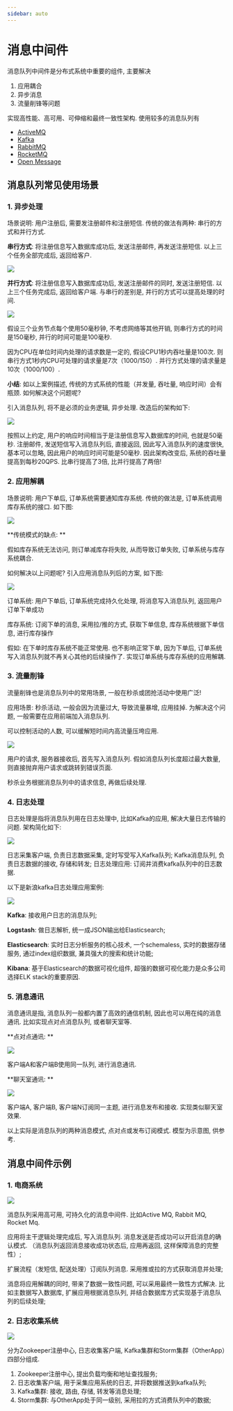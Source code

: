 ```yaml
---
sidebar: auto
---
```


# 消息中间件

消息队列中间件是分布式系统中重要的组件, 主要解决

1. 应用耦合
2. 异步消息
3. 流量削锋等问题

实现高性能、高可用、可伸缩和最终一致性架构. 
使用较多的消息队列有

- [ActiveMQ](./activemq/)
- [Kafka](./kafka/)
- [RabbitMQ](./rabbitmq/)
- [RocketMQ](./rocketmq/)
- [Open Message](./open-message/)

## 消息队列常见使用场景

### 1. 异步处理

场景说明: 用户注册后, 需要发注册邮件和注册短信. 传统的做法有两种: 串行的方式和并行方式. 

**串行方式**: 将注册信息写入数据库成功后, 发送注册邮件, 再发送注册短信. 以上三个任务全部完成后, 返回给客户. 

![](./imgs/c3ce4855.png)

**并行方式**: 将注册信息写入数据库成功后, 发送注册邮件的同时, 发送注册短信. 以上三个任务完成后, 返回给客户端. 与串行的差别是, 并行的方式可以提高处理的时间. 

![](./imgs/84dd1e47.png)

假设三个业务节点每个使用50毫秒钟, 不考虑网络等其他开销, 则串行方式的时间是150毫秒, 并行的时间可能是100毫秒. 

因为CPU在单位时间内处理的请求数是一定的, 假设CPU1秒内吞吐量是100次. 则串行方式1秒内CPU可处理的请求量是7次（1000/150）. 并行方式处理的请求量是10次（1000/100）. 

**小结**: 如以上案例描述, 传统的方式系统的性能（并发量, 吞吐量, 响应时间）会有瓶颈. 如何解决这个问题呢? 

引入消息队列, 将不是必须的业务逻辑, 异步处理. 改造后的架构如下:  

![](./imgs/91c9a62d.png)

按照以上约定, 用户的响应时间相当于是注册信息写入数据库的时间, 也就是50毫秒. 注册邮件, 发送短信写入消息队列后, 直接返回, 因此写入消息队列的速度很快, 基本可以忽略, 因此用户的响应时间可能是50毫秒. 因此架构改变后, 系统的吞吐量提高到每秒20QPS. 比串行提高了3倍, 比并行提高了两倍! 

### 2. 应用解耦


场景说明: 用户下单后, 订单系统需要通知库存系统. 传统的做法是, 订单系统调用库存系统的接口. 如下图: 

![](./imgs/795b4369.png)

**传统模式的缺点: **

假如库存系统无法访问, 则订单减库存将失败, 从而导致订单失败, 订单系统与库存系统耦合. 

如何解决以上问题呢? 引入应用消息队列后的方案, 如下图: 

![](./imgs/d0d0c5fc.png)

订单系统: 用户下单后, 订单系统完成持久化处理, 将消息写入消息队列, 返回用户订单下单成功

库存系统: 订阅下单的消息, 采用拉/推的方式, 获取下单信息, 库存系统根据下单信息, 进行库存操作

假如: 在下单时库存系统不能正常使用. 也不影响正常下单, 因为下单后, 订单系统写入消息队列就不再关心其他的后续操作了. 实现订单系统与库存系统的应用解耦. 

### 3. 流量削锋

流量削锋也是消息队列中的常用场景, 一般在秒杀或团抢活动中使用广泛! 

应用场景: 秒杀活动, 一般会因为流量过大, 导致流量暴增, 应用挂掉. 为解决这个问题, 一般需要在应用前端加入消息队列. 

可以控制活动的人数, 可以缓解短时间内高流量压垮应用. 

![](./imgs/560edbea.png)

用户的请求, 服务器接收后, 首先写入消息队列. 假如消息队列长度超过最大数量, 则直接抛弃用户请求或跳转到错误页面. 

秒杀业务根据消息队列中的请求信息, 再做后续处理. 

### 4. 日志处理

日志处理是指将消息队列用在日志处理中, 比如Kafka的应用, 解决大量日志传输的问题. 架构简化如下: 

![](./imgs/d28e8215.png)

日志采集客户端, 负责日志数据采集, 定时写受写入Kafka队列; Kafka消息队列, 负责日志数据的接收, 存储和转发; 日志处理应用: 订阅并消费kafka队列中的日志数据. 

以下是新浪kafka日志处理应用案例: 

![](./imgs/1e921660.png)

**Kafka**: 接收用户日志的消息队列; 

**Logstash**: 做日志解析, 统一成JSON输出给Elasticsearch; 

**Elasticsearch**: 实时日志分析服务的核心技术, 一个schemaless, 实时的数据存储服务, 通过index组织数据, 兼具强大的搜索和统计功能; 

**Kibana**: 基于Elasticsearch的数据可视化组件, 超强的数据可视化能力是众多公司选择ELK stack的重要原因. 

### 5. 消息通讯

消息通讯是指, 消息队列一般都内置了高效的通信机制, 因此也可以用在纯的消息通讯. 比如实现点对点消息队列, 或者聊天室等. 

**点对点通讯: **

![](./imgs/16c3dd39.png)

客户端A和客户端B使用同一队列, 进行消息通讯. 

**聊天室通讯: **

![](./imgs/69c9d7e9.png)

客户端A, 客户端B, 客户端N订阅同一主题, 进行消息发布和接收. 实现类似聊天室效果. 

以上实际是消息队列的两种消息模式, 点对点或发布订阅模式. 模型为示意图, 供参考. 

## 消息中间件示例

### 1. 电商系统

![](./imgs/f07bc123.png)

消息队列采用高可用, 可持久化的消息中间件. 比如Active MQ, Rabbit MQ, Rocket Mq. 

应用将主干逻辑处理完成后, 写入消息队列. 
消息发送是否成功可以开启消息的确认模式. （消息队列返回消息接收成功状态后, 应用再返回, 这样保障消息的完整性）; 

扩展流程（发短信, 配送处理）订阅队列消息. 采用推或拉的方式获取消息并处理; 

消息将应用解耦的同时, 带来了数据一致性问题, 可以采用最终一致性方式解决. 比如主数据写入数据库, 扩展应用根据消息队列, 并结合数据库方式实现基于消息队列的后续处理; 

### 2. 日志收集系统

![](./imgs/a257c4e1.png)

分为Zookeeper注册中心, 日志收集客户端, Kafka集群和Storm集群（OtherApp）四部分组成. 

1. Zookeeper注册中心, 提出负载均衡和地址查找服务; 
2. 日志收集客户端, 用于采集应用系统的日志, 并将数据推送到kafka队列; 
3. Kafka集群: 接收, 路由, 存储, 转发等消息处理; 
4. Storm集群: 与OtherApp处于同一级别, 采用拉的方式消费队列中的数据; 

